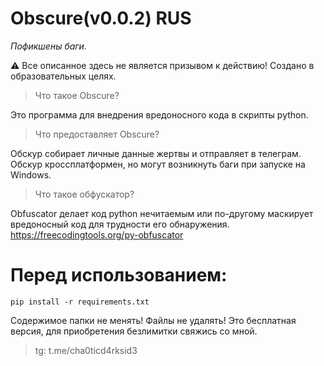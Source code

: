 # **Obscure(v0.0.2)** RUS
_Пофикшены баги._

⚠ Все описанное здесь не является призывом к действию! Создано в образовательных целях.
> Что такое Obscure?

Это программа для внедрения вредоносного кода в скрипты python.
> Что предоставляет Obscure?

Обскур собирает личные данные жертвы и отправляет в телеграм. Обскур кроссплатформен, но могут возникнуть баги при запуске на Windows.
> Что такое обфускатор?

Obfuscator делает код python нечитаемым или по-другому маскирует вредоносный код для трудности его обнаружения. https://freecodingtools.org/py-obfuscator

# Перед использованием:
```
pip install -r requirements.txt
```
Содержимое папки не менять! Файлы не удалять!
Это бесплатная версия, для приобретения безлимитки свяжись со мной.
> tg: t.me/cha0ticd4rksid3
